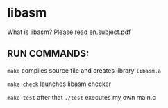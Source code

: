 # libasm

What is libasm? Please read en.subject.pdf

## RUN COMMANDS:
``make`` compiles source file and creates library ``libasm.a``

``make check`` launches libasm checker

``make test`` after that ``./test`` executes my own main.c
